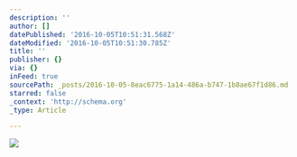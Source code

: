 ```yaml
---
description: ''
author: []
datePublished: '2016-10-05T10:51:31.568Z'
dateModified: '2016-10-05T10:51:30.785Z'
title: ''
publisher: {}
via: {}
inFeed: true
sourcePath: _posts/2016-10-05-8eac6775-1a14-486a-b747-1b8ae67f1d86.md
starred: false
_context: 'http://schema.org'
_type: Article

---
```

![](https://the-grid-user-content.s3-us-west-2.amazonaws.com/8c1a6a51-b8ea-4f96-a23f-eb61233a5e3e.png)